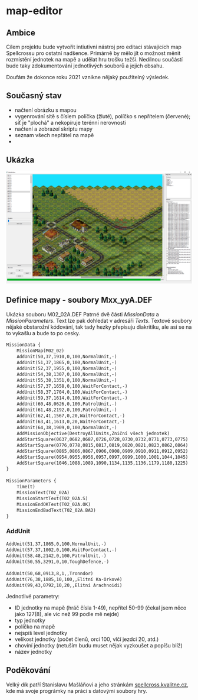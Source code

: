 # map-editor

## Ambice
Cílem projektu bude vytvořit intiutivní nástroj pro editaci stávajících map Spellcrossu pro ostatní nadšence. Primárně by mělo jít o možnost měnit rozmístění jednotek na mapě a udělat hru trošku težší. Nedílnou součástí bude taky zdokumentování jednotlivých souborů a jejich obsahu.

Doufám že dokonce roku 2021 vznikne nějaký použitelný výsledek.

## Současný stav
* načtení obrázku s mapou
* vygenrování sítě s číslem políčka (žluté), políčko s nepřítelem (červené); síť je "plochá" a nekopíruje terénní nerovnosti
* načtení a zobrazeí skriptu mapy
* seznam všech nepřátel na mapě
* 

## Ukázka

![gui](https://github.com/spellcross/map-editor/blob/master/img/editor.png)

## Definice mapy - soubory Mxx_yyA.DEF
Ukázka souboru M02_02A.DEF
Patrné dvě části *MissionData* a *MissionParameters*. Text lze pak dohledat v adresáři *Texts*.
Textové soubory nějaké obstarožní kódování, tak tady hezky přepisuju diakritiku, ale asi se na to vykašlu a bude to po cesky.
```
MissionData {
    MissionMap(M02_02)
    AddUnit(50,37,1910,0,100,NormalUnit,-)
    AddUnit(51,37,1865,0,100,NormalUnit,-)
    AddUnit(52,37,1955,0,100,NormalUnit,-)
    AddUnit(54,38,1307,0,100,NormalUnit,-)
    AddUnit(55,38,1351,0,100,NormalUnit,-)
    AddUnit(57,37,1658,0,100,WaitForContact,-)
    AddUnit(58,37,1704,0,100,WaitForContact,-)
    AddUnit(59,37,1614,0,100,WaitForContact,-)
    AddUnit(60,48,0626,0,100,PatrolUnit,-)
    AddUnit(61,48,2192,0,100,PatrolUnit,-)
    AddUnit(62,41,1567,0,20,WaitForContact,-)
    AddUnit(63,41,1613,0,20,WaitForContact,-)
    AddUnit(64,38,1909,0,100,NormalUnit,-)
    AddMissionObjective(DestroyAllUnits,Zniční všech jednotek)
    AddStartSquare(0637,0682,0687,0726,0728,0730,0732,0771,0773,0775)
    AddStartSquare(0776,0778,0815,0817,0819,0820,0821,0823,0862,0864)
    AddStartSquare(0865,0866,0867,0906,0908,0909,0910,0911,0912,0952)
    AddStartSquare(0954,0955,0956,0957,0997,0999,1000,1001,1044,1045)
    AddStartSquare(1046,1088,1089,1090,1134,1135,1136,1179,1180,1225)
}
 
MissionParameters {
    Time(t)
    MissionText(T02_02A)
    MissionStartText(T02_02A.S)
    MissionEndOKText(T02_02A.OK)
    MissionEndBadText(T02_02A.BAD)
}
```
 

### AddUnit
```
AddUnit(51,37,1865,0,100,NormalUnit,-)
AddUnit(57,37,1002,0,100,WaitForContact,-)
AddUnit(58,48,2142,0,100,PatrolUnit,-)
AddUnit(50,55,3291,0,10,ToughDefence,-)

AddUnit(50,68,0913,8,1,,Tronndor)
AddUnit(76,38,1885,10,100,,Elitní Ka-Orkové)
AddUnit(99,43,0792,10,20,,Elitní Arachnoidi)
```
Jednotlivé parametry:
* ID jednotky na mapě (hráč čísla 1-49), nepřítel 50-99 (čekal jsem něco jako 127(8), ale víc než 99 podle mě nejde)
* typ jednotky
* políčko na mapě
* nejspíš level jednotky
* velikost jednotky (počet členů, orci 100, vlčí jezdci 20, atd.)
* chovíní jednotky (netuším budu muset nějak vyzkoušet a popíšu blíž)
* název jednotky




## Poděkování
Velký dík patří Stanislavu Mašláňovi a jeho stránkám [spellcross.kvalitne.cz](http://spellcross.kvalitne.cz/), kde má svoje prográmky na práci s datovými soubory hry.
